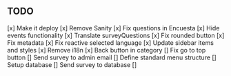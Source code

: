## TODO

[x] Make it deploy
[x] Remove Sanity
[x] Fix questions in Encuesta
[x] Hide events functionality
[x] Translate surveyQuestions
[x] Fix rounded button
[x] Fix metadata
[x] Fix reactive selected language
[x] Update sidebar items and styles
[x] Remove i18n
[x] Back button in category
[] Fix go to top button
[] Send survey to admin email
[] Define standard menu structure
[] Setup database
[] Send survey to database
[]
